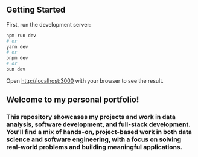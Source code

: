 ## Getting Started

First, run the development server:

```bash
npm run dev
# or
yarn dev
# or
pnpm dev
# or
bun dev
```

Open [http://localhost:3000](http://localhost:3000) with your browser to see the result.

## Welcome to my personal portfolio! 
### This repository showcases my projects and work in data analysis, software development, and full-stack development. You’ll find a mix of hands-on, project-based work in both data science and software engineering, with a focus on solving real-world problems and building meaningful applications.
